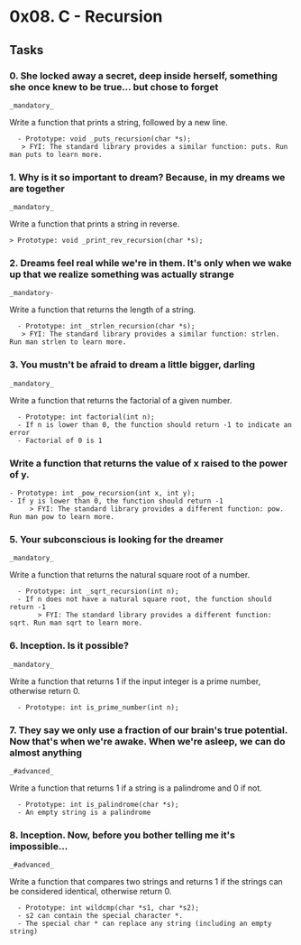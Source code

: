 # 0x08. C - Recursion

## Tasks
### 0. She locked away a secret, deep inside herself, something she once knew to be true... but chose to forget
    _mandatory_
Write a function that prints a string, followed by a new line.

      - Prototype: void _puts_recursion(char *s);
	   > FYI: The standard library provides a similar function: puts. Run man puts to learn more.



### 1. Why is it so important to dream? Because, in my dreams we are together
    _mandatory_
Write a function that prints a string in reverse.

	> Prototype: void _print_rev_recursion(char *s);


### 2. Dreams feel real while we're in them. It's only when we wake up that we realize something was actually strange
    _mandatory-
Write a function that returns the length of a string.

      - Prototype: int _strlen_recursion(char *s);
	   > FYI: The standard library provides a similar function: strlen. Run man strlen to learn more.


### 3. You mustn't be afraid to dream a little bigger, darling
    _mandatory_
Write a function that returns the factorial of a given number.

      - Prototype: int factorial(int n);
      - If n is lower than 0, the function should return -1 to indicate an error
      - Factorial of 0 is 1


### Write a function that returns the value of x raised to the power of y.

    - Prototype: int _pow_recursion(int x, int y);
    - If y is lower than 0, the function should return -1
	     > FYI: The standard library provides a different function: pow. Run man pow to learn more.


### 5. Your subconscious is looking for the dreamer
    _mandatory_
Write a function that returns the natural square root of a number.

      - Prototype: int _sqrt_recursion(int n);
      - If n does not have a natural square root, the function should return -1
      	   > FYI: The standard library provides a different function: sqrt. Run man sqrt to learn more.


### 6. Inception. Is it possible?
    _mandatory_
Write a function that returns 1 if the input integer is a prime number, otherwise return 0.

      - Prototype: int is_prime_number(int n);


### 7. They say we only use a fraction of our brain's true potential. Now that's when we're awake. When we're asleep, we can do almost anything
    _#advanced_
Write a function that returns 1 if a string is a palindrome and 0 if not.

      - Prototype: int is_palindrome(char *s);
      - An empty string is a palindrome



### 8. Inception. Now, before you bother telling me it's impossible...
    _#advanced_
Write a function that compares two strings and returns 1 if the strings can be considered identical, otherwise return 0.

      - Prototype: int wildcmp(char *s1, char *s2);
      - s2 can contain the special character *.
      - The special char * can replace any string (including an empty string)